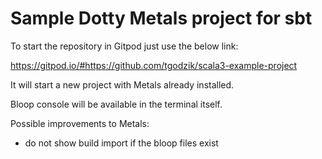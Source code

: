# Sample Dotty Metals project for sbt

To start the repository in Gitpod just use the below link:

https://gitpod.io/#https://github.com/tgodzik/scala3-example-project

It will start a new project with Metals already installed.

Bloop console will be available in the terminal itself.

Possible improvements to Metals:
- do not show build import if the bloop files exist

